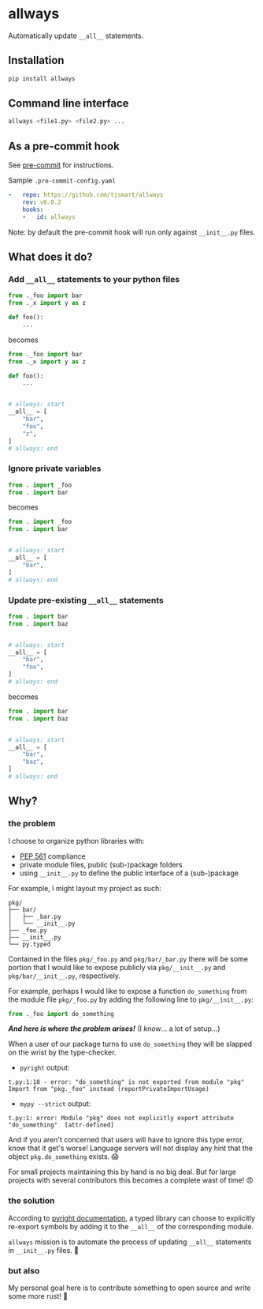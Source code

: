 allways
======================

Automatically update `__all__` statements.

## Installation

```bash
pip install allways
```


## Command line interface

```bash
allways <file1.py> <file2.py> ...
```

## As a pre-commit hook

See [pre-commit](https://github.com/pre-commit/pre-commit) for instructions.

Sample `.pre-commit-config.yaml`

```yaml
-   repo: https://github.com/tjsmart/allways
    rev: v0.0.2
    hooks:
    -   id: allways
```

Note: by default the pre-commit hook will run only against `__init__.py` files.

## What does it do?

### Add `__all__` statements to your python files

```python
from ._foo import bar
from ._x import y as z

def foo():
    ...
```

becomes

```python
from ._foo import bar
from ._x import y as z

def foo():
    ...


# allways: start
__all__ = [
    "bar",
    "foo",
    "z",
]
# allways: end
```

### Ignore private variables

```python
from . import _foo
from . import bar
```

becomes

```python
from . import _foo
from . import bar


# allways: start
__all__ = [
    "bar",
]
# allways: end
```

### Update pre-existing `__all__` statements

```python
from . import bar
from . import baz


# allways: start
__all__ = [
    "bar",
    "foo",
]
# allways: end
```

becomes

```python
from . import bar
from . import baz


# allways: start
__all__ = [
    "bar",
    "baz",
]
# allways: end
```

## Why?

### the problem

I choose to organize python libraries with:
- [PEP 561](https://peps.python.org/pep-0561/#packaging-type-information) compliance
- private module files, public (sub-)package  folders
- using `__init__.py` to define the public interface of a (sub-)package

For example, I might layout my project as such:
```
pkg/
├── bar/
│   ├── _bar.py
│   └── __init__.py
├── _foo.py
├── __init__.py
└── py.typed
```

Contained in the files `pkg/_foo.py` and `pkg/bar/_bar.py` there will be some portion that I would like to expose publicly via `pkg/__init__.py` and `pkg/bar/__init__.py`, respectively.

For example, perhaps I would like to expose a function `do_something` from the module file `pkg/_foo.py` by adding the following line to `pkg/__init__.py`:
```python
from ._foo import do_something
```

***And here is where the problem arises!*** (I *know*... a lot of setup...)

When a user of our package turns to use `do_something` they will be slapped on the wrist by the type-checker.

- `pyright` output:
```
t.py:1:18 - error: "do_something" is not exported from module "pkg"
Import from "pkg._foo" instead (reportPrivateImportUsage)
```

- `mypy --strict` output:
```
t.py:1: error: Module "pkg" does not explicitly export attribute "do_something"  [attr-defined] 
```

And if you aren't concerned that users will have to ignore this type error, know that it get's worse! Language servers will not display any hint that the object `pkg.do_something` exists. 😱

For small projects maintaining this by hand is no big deal. But for large projects with several contributors this becomes a complete wast of time! 😠


### the solution

According to [pyright documentation](https://github.com/microsoft/pyright/blob/main/docs/typed-libraries.md#library-interface), a typed library can choose to explicitly re-export symbols by adding it to the `__all__` of the corresponding module.

`allways` mission is to automate the process of updating `__all__` statements in `__init__.py` files. 🤗

### but also

My personal goal here is to contribute something to open source and write some more rust! 🦀
